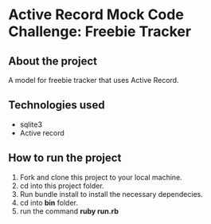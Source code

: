 # Active Record Mock Code Challenge: Freebie Tracker

## About the project

A model for freebie tracker that uses Active Record.

## Technologies used

* sqlite3
* Active record

## How to run the project

1. Fork and clone this project to your local machine.
2. cd into this project folder.
3. Run bundle install to install the necessary dependecies.
4. cd into **bin** folder.
5. run the command **ruby run.rb**
